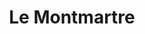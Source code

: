 ---
title: "Le Montmartre"
address: "Market Yard, Sligo Town, Co. Sligo"
tel: "+353 (0)71 916 9901"
county: "Sligo"
category: "French Restaurants"
type: "Content"
lat: "54.26930236816406"
lng: "-8.474884033203125"
---